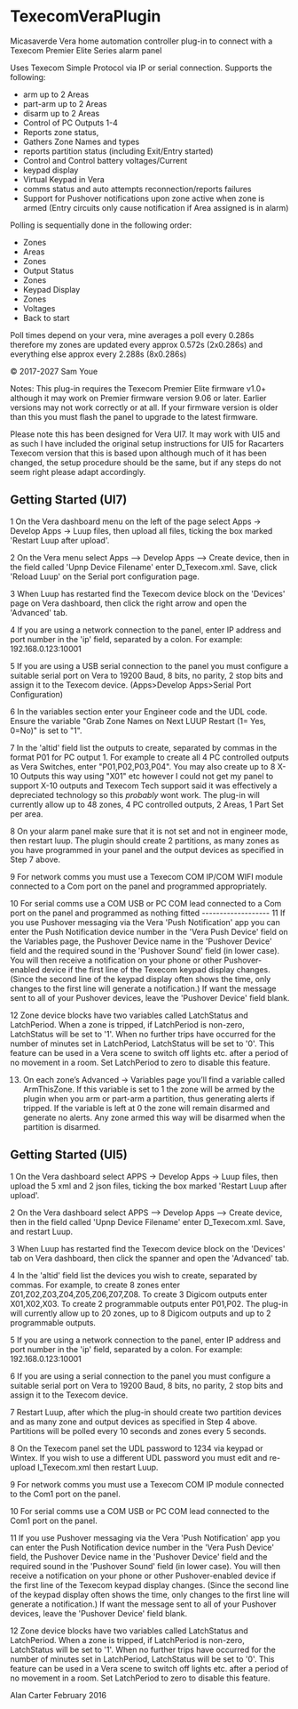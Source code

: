 # TexecomVeraPlugin

Micasaverde Vera home automation controller plug-in to connect with a Texecom Premier Elite Series alarm panel

Uses Texecom Simple Protocol via IP or serial connection.  Supports  the following:
- arm up to 2 Areas
- part-arm up to 2 Areas
- disarm up to 2 Areas
- Control of PC Outputs 1-4
- Reports zone status,
- Gathers Zone Names and types
- reports partition status (including Exit/Entry started)
- Control and Control battery voltages/Current
- keypad display
- Virtual Keypad in Vera 
- comms status and auto attempts reconnection/reports failures
- Support for Pushover notifications upon zone active when zone is armed (Entry circuits only cause notification if Area assigned is in alarm)
                                            
Polling is  sequentially done in the following order:
- Zones
- Areas
- Zones
- Output Status
- Zones
- Keypad Display
- Zones
- Voltages
- Back to start

Poll times depend on your vera, mine averages a poll every 0.286s therefore my zones are updated every approx 0.572s (2x0.286s) and everything else approx every 2.288s (8x0.286s) 

© 2017-2027 Sam Youe


Notes:		This plug-in requires the Texecom Premier Elite firmware v1.0+ although it may work on Premier firmware version 9.06 or	later.  Earlier versions may not work correctly or at all. If your firmware version	is older than this you must flash the panel to upgrade to the latest firmware.
			
Please note this has been designed for Vera UI7. It may work with UI5 and as such I have included the original setup instructions for UI5 for Racarters Texecom version that this is based upon although much of it has been changed, the setup procedure should be the same, but if any steps do not seem right please adapt accordingly.

Getting Started (UI7)
---------------------

1	On the Vera dashboard menu on the left of the page select Apps -> Develop Apps -> Luup files,	then upload all files, ticking the box marked 'Restart Luup after upload'.
	
2	On the Vera menu select Apps --> Develop Apps --> Create device, then in the field called 'Upnp Device Filename' enter D_Texecom.xml.  Save, click 'Reload Luup' on the Serial port configuration page.

3	When Luup has restarted find the Texecom device block on the 'Devices' page on Vera	dashboard, then click the right arrow and open the 'Advanced' tab.
	
4	If you are using a network connection to the panel, enter IP address and port number in the 'ip' field, separated by a colon.  For example: 192.168.0.123:10001
	
5	If you are using a USB serial connection to the panel you must configure a suitable serial port on Vera to 19200 Baud, 8 bits, no parity, 2 stop bits and assign it to the Texecom device. (Apps>Develop Apps>Serial Port Configuration)

6	In the variables section enter your Engineer code and the UDL code. Ensure the variable "Grab Zone Names on Next LUUP Restart (1= Yes, 0=No)" is set to "1". 

7 In the 'altid' field list the outputs to create, separated by commas in the format P01 for PC output 1.  For example	to create all 4 PC controlled outputs as Vera Switches, enter "P01,P02,P03,P04". You may also create up to 8 X-10 Outputs this way using "X01" etc however I could not get my panel to support X-10 outputs and Texecom Tech support said it was effectively a depreciated technology so this *probably* wont work. The plug-in will currently allow up to 48 zones, 4 PC controlled outputs, 2 Areas, 1 Part Set per area.

8 On your alarm panel make sure that it is not set and not in engineer mode, then restart luup. The plugin should create 2 partitions, as many zones as you have programmed in your panel and the output devices as specified in Step 7 above. 
	
9	For network comms you must use a Texecom COM IP/COM WIFI module connected to a Com port on the panel and programmed appropriately.

10	For serial comms use a COM USB or PC COM lead connected to a Com port on the panel and programmed as nothing fitted
	-------------------
11	If you use Pushover messaging via the Vera 'Push Notification' app you can enter the
	Push Notification device number in the 'Vera Push Device' field on the Variables page,
	the Pushover Device name in the 'Pushover Device' field and the required sound in the
	'Pushover Sound' field (in lower case).  You will then receive a notification on your
	phone or other Pushover-enabled device if the first line of the Texecom keypad display
	changes. (Since the second line of the keypad display often shows the time, only changes
	to the first line will generate a notification.)  If want the message sent to all of your
	Pushover devices, leave the 'Pushover Device' field blank.

12	Zone device blocks have two variables called LatchStatus and LatchPeriod.  When a zone
	is tripped, if LatchPeriod is non-zero, LatchStatus will be set to '1'.  When no further
	trips have occurred for the number of minutes set in LatchPeriod, LatchStatus will be
	set to '0'.  This feature can be used in a Vera scene to switch off lights etc. after
	a period of no movement in a room.  Set LatchPeriod to zero to disable this feature.
	
13.	On each zone’s Advanced -> Variables page you’ll find a variable called ArmThisZone.
	If this variable is set to 1 the zone will be armed by the plugin when you arm or
	part-arm a partition, thus generating alerts if tripped.  If the variable is left at 0
	the zone will remain disarmed and generate no alerts.  Any zone armed this way will be
	disarmed when the partition is disarmed.


Getting Started (UI5)
---------------------

1	On the Vera dashboard select APPS -> Develop Apps -> Luup files, then upload the 5 xml
	and 2 json files, ticking the box marked 'Restart Luup after upload'.
	
2	On the Vera dashboard select APPS --> Develop Apps --> Create device, then in the field
	called 'Upnp Device Filename' enter D_Texecom.xml.  Save, and restart Luup.

3	When Luup has restarted find the Texecom device block on the 'Devices' tab on Vera
	dashboard, then click the spanner and open the 'Advanced' tab.
	
4	In the 'altid' field list the devices you wish to create, separated by commas.  For example,
	to create 8 zones enter Z01,Z02,Z03,Z04,Z05,Z06,Z07,Z08.  To create 3 Digicom outputs enter
	X01,X02,X03.  To create 2 programmable outputs enter P01,P02. The plug-in will currently
	allow up to 20 zones, up to 8 Digicom outputs and up to 2 programmable outputs.
	
5	If you are using a network connection to the panel, enter IP address and port number
	in the 'ip' field, separated by a colon.  For example: 192.168.0.123:10001
	
6	If you are using a serial connection to the panel you must configure a suitable serial port
	on Vera to 19200 Baud, 8 bits, no parity, 2 stop bits and assign it to the Texecom device.
	
7	Restart Luup, after which the plug-in should create two partition devices and as many zone
	and output devices as specified in Step 4 above.  Partitions will be polled every 10 seconds
	and zones every 5 seconds.
	
8	On the Texecom panel set the UDL password to 1234 via keypad or Wintex.  If you wish to use
	a different UDL password you must edit and re-upload I_Texecom.xml then restart Luup.

9	For network comms you must use a Texecom COM IP module connected to the Com1 port on the panel.

10	For serial comms use a COM USB or PC COM lead connected to the Com1 port on the panel.
	
11	If you use Pushover messaging via the Vera 'Push Notification' app you can enter the
	Push Notification device number in the 'Vera Push Device' field, the Pushover Device
	name in the 'Pushover Device' field and the required sound in the 'Pushover Sound'
	field (in lower case).  You will then receive a notification on your phone or other
	Pushover-enabled device if the first line of the Texecom keypad display changes.
	(Since the second line of the keypad display often shows the time, only changes to the
	first line will generate a notification.)  If want the message sent to all of your
	Pushover devices, leave the 'Pushover Device' field blank.

12	Zone device blocks have two variables called LatchStatus and LatchPeriod.  When a zone
	is tripped, if LatchPeriod is non-zero, LatchStatus will be set to '1'.  When no further
	trips have occurred for the number of minutes set in LatchPeriod, LatchStatus will be
	set to '0'.  This feature can be used in a Vera scene to switch off lights etc. after
	a period of no movement in a room.  Set LatchPeriod to zero to disable this feature.
	
Alan Carter
February 2016

